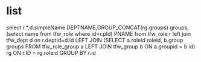 list
===
select r.*,d.simpleName DEPTNAME,GROUP_CONCAT(rg.groups) groups,(select name from tfw_role where id=r.pId) PNAME from tfw_role r left join tfw_dept d on r.deptId=d.id LEFT JOIN (SELECT a.roleid roleid, b.group groups FROM tfw_role_group a LEFT JOIN tfw_group b ON a.groupid = b.id) rg ON r.ID = rg.roleid GROUP BY r.id
